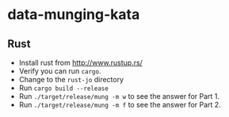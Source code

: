 # data-munging-kata

## Rust
- Install rust from http://www.rustup.rs/
- Verify you can run `cargo`.
- Change to the `rust-jo` directory
- Run ```cargo build --release```
- Run ```./target/release/mung -m w``` to see the answer for Part 1.
- Run ```./target/release/mung -m f``` to see the answer for Part 2.
